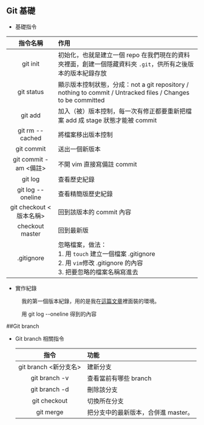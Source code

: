## Git 基礎
  
- 基礎指令

|指令名稱|作用|
|:--------:|:------|
|git init|初始化，也就是建立一個 repo  在我們現在的資料夾裡面，創建一個隱藏資料夾 `.git`，供所有之後版本的版本紀錄存放|
|git status|顯示版本控制狀態，分成：not a git repository / nothing to commit / Untracked files / Changes to be committed |
|git add <filename>|加入（被）版本控制，每一次有修正都要重新把檔案 add 成 stage 狀態才能被 commit|
   |git rm --cached <filename>|將檔案移出版本控制|
   |git commit|送出一個新版本|
   |git commit -am <備註>|不開 vim 直接寫備註 commit|
   |git log|查看歷史紀錄|
   |git log --oneline|查看精簡版歷史紀錄|
   |git checkout <版本名稱> |回到該版本的 commit 內容|
   |checkout master|回到最新版|
   |.gitignore|忽略檔案，做法：<br>1. 用 <code>touch</code> 建立一個檔案 .gitignore<br>2. 用 <code>vim</code>修改 .gitignore 的內容<br>3. 把要忽略的檔案名稱寫進去|
   
- 實作紀錄
<figure class="wp-block-image"><img src="https://keronscribe.files.wordpress.com/2019/04/e89ea2e5b995e5bfabe785a7-2019-04-16-e4b88ae58d8811.23.06.png" alt="" class="wp-image-1193"/><figcaption>我的第一個版本紀錄，用的是我在<a href="https://keronscribe.wordpress.com/2019/04/15/cli-%e5%9f%ba%e7%a4%8e/">這篇文章</a>裡面裝的環境。<br></figcaption></figure>
<figure class="wp-block-image"><img src="https://keronscribe.files.wordpress.com/2019/04/e89ea2e5b995e5bfabe785a7-2019-04-16-e4b88be58d8812.01.39.png" alt="" class="wp-image-1194"/><figcaption>用 git log --oneline 得到的內容<br></figcaption></figure>

##Git branch

- Git branch 相關指令

    |指令|功能|
    |:------:|:------|
    |git branch <新分支名>|建新分支|
    |git branch -v| 查看當前有哪些 branch|
    |git branch -d <branch name>|刪除該分支|
    |git checkout <branch name>|切換所在分支|
    |git merge <branch name> | 把分支中的最新版本，合併進 master。|